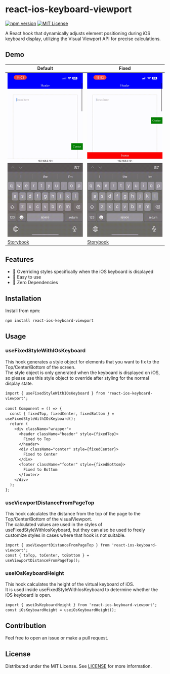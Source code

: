 # react-ios-keyboard-viewport

[![npm version](https://badge.fury.io/js/react-ios-keyboard-viewport.svg)](http://badge.fury.io/js/react-ios-keyboard-viewport)
[![MIT License](http://img.shields.io/badge/license-MIT-blue.svg?style=flat)](LICENSE)

A React hook that dynamically adjusts element positioning during iOS keyboard display, utilizing the Visual Viewport API for precise calculations.

## Demo
| Default                                                                                                       | Fixed                                                                                                       |
|---------------------------------------------------------------------------------------------------------------|-------------------------------------------------------------------------------------------------------------|
| ![default](./docs/default.gif)                                                                                | ![fixed](./docs/fixed.gif)                                                                                  |
| [Storybook](https://react-ios-keyboard-viewport.vercel.app/iframe.html?args=&id=demo--default&viewMode=story) | [Storybook](https://react-ios-keyboard-viewport.vercel.app/iframe.html?args=&id=demo--fixed&viewMode=story) | 

## Features
- 📱 Overriding styles specifically when the iOS keyboard is displayed
- 🐥 Easy to use
- 🫙 Zero Dependencies

## Installation
Install from npm:

```
npm install react-ios-keyboard-viewport
```

## Usage
### useFixedStyleWithIOsKeyboard
This hook generates a style object for elements that you want to fix to the Top/Center/Bottom of the screen.  
The style object is only generated when the keyboard is displayed on iOS, so please use this style object to override after styling for the normal display state.

```tsx
import { useFixedStyleWithIOsKeyboard } from 'react-ios-keyboard-viewport';

const Component = () => {
  const { fixedTop, fixedCenter, fixedBottom } = useFixedStyleWithIOsKeyboard();
  return (
    <div className="wrapper">
      <header className="header" style={fixedTop}>
        Fixed to Top
      </header>
      <div className="center" style={fixedCenter}>
        Fixed to Center
      </div>
      <footer className="footer" style={fixedBottom}>
        Fixed to Bottom
      </footer>
    </div>
  );
};
```

### useViewportDistanceFromPageTop 
This hook calculates the distance from the top of the page to the Top/Center/Bottom of the visualViewport.  
The calculated values are used in the styles of useFixedStyleWithIosKeyboard, but they can also be used to freely customize styles in cases where that hook is not suitable.

```tsx
import { useViewportDistanceFromPageTop } from 'react-ios-keyboard-viewport';
const { toTop, toCenter, toBottom } = useViewportDistanceFromPageTop();
```

### useIOsKeyboardHeight
This hook calculates the height of the virtual keyboard of iOS.   
It is used inside useFixedStyleWithIosKeyboard to determine whether the iOS keyboard is open.

```tsx
import { useiOsKeyboardHeight } from 'react-ios-keyboard-viewport';
const iOsKeyboardHeight = useiOsKeyboardHeight();
```

## Contribution
Feel free to open an issue or make a pull request.


## License
Distributed under the MIT License. See [LICENSE](./LICENSE) for more information.
